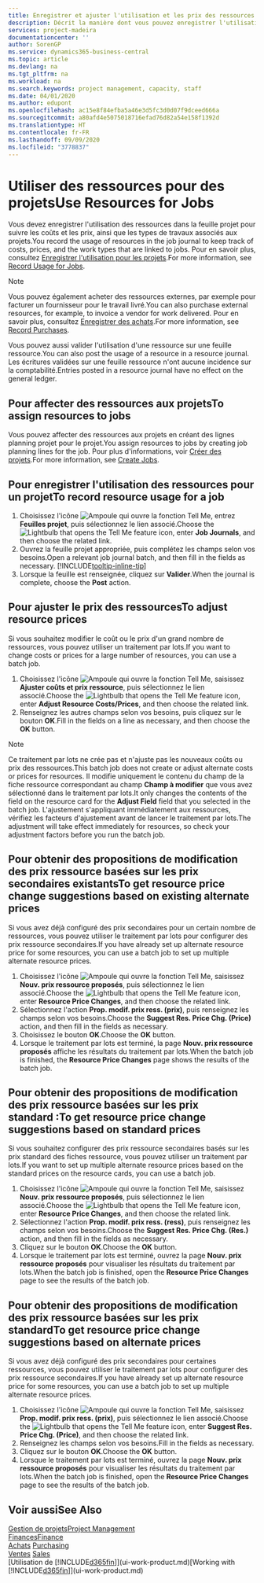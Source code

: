 ```yaml
---
title: Enregistrer et ajuster l'utilisation et les prix des ressources| Microsoft Docs
description: Décrit la manière dont vous pouvez enregistrer l'utilisation ou la consommation ressource associée à un projet, de garder la trace et de gérer les coûts, les prix, ainsi que les types de travaux.
services: project-madeira
documentationcenter: ''
author: SorenGP
ms.service: dynamics365-business-central
ms.topic: article
ms.devlang: na
ms.tgt_pltfrm: na
ms.workload: na
ms.search.keywords: project management, capacity, staff
ms.date: 04/01/2020
ms.author: edupont
ms.openlocfilehash: ac15e8f84efba5a46e3d5fc3d0d07f9dceed666a
ms.sourcegitcommit: a80afd4e5075018716efad76d82a54e158f1392d
ms.translationtype: HT
ms.contentlocale: fr-FR
ms.lasthandoff: 09/09/2020
ms.locfileid: "3778837"
---
```

# <a name="use-resources-for-jobs"></a><span data-ttu-id="9b7d3-103">Utiliser des ressources pour des projets</span><span class="sxs-lookup"><span data-stu-id="9b7d3-103">Use Resources for Jobs</span></span>
<span data-ttu-id="9b7d3-104">Vous devez enregistrer l'utilisation des ressources dans la feuille projet pour suivre les coûts et les prix, ainsi que les types de travaux associés aux projets.</span><span class="sxs-lookup"><span data-stu-id="9b7d3-104">You record the usage of resources in the job journal to keep track of costs, prices, and the work types that are linked to jobs.</span></span> <span data-ttu-id="9b7d3-105">Pour en savoir plus, consultez [Enregistrer l'utilisation pour les projets](projects-how-record-job-usage.md).</span><span class="sxs-lookup"><span data-stu-id="9b7d3-105">For more information, see [Record Usage for Jobs](projects-how-record-job-usage.md).</span></span>

> [!NOTE]
> <span data-ttu-id="9b7d3-106">Vous pouvez également acheter des ressources externes, par exemple pour facturer un fournisseur pour le travail livré.</span><span class="sxs-lookup"><span data-stu-id="9b7d3-106">You can also purchase external resources, for example, to invoice a vendor for work delivered.</span></span> <span data-ttu-id="9b7d3-107">Pour en savoir plus, consultez [Enregistrer des achats](purchasing-how-record-purchases.md).</span><span class="sxs-lookup"><span data-stu-id="9b7d3-107">For more information, see [Record Purchases](purchasing-how-record-purchases.md).</span></span>

<span data-ttu-id="9b7d3-108">Vous pouvez aussi valider l'utilisation d'une ressource sur une feuille ressource.</span><span class="sxs-lookup"><span data-stu-id="9b7d3-108">You can also post the usage of a resource in a resource journal.</span></span> <span data-ttu-id="9b7d3-109">Les écritures validées sur une feuille ressource n'ont aucune incidence sur la comptabilité.</span><span class="sxs-lookup"><span data-stu-id="9b7d3-109">Entries posted in a resource journal have no effect on the general ledger.</span></span>

## <a name="to-assign-resources-to-jobs"></a><span data-ttu-id="9b7d3-110">Pour affecter des ressources aux projets</span><span class="sxs-lookup"><span data-stu-id="9b7d3-110">To assign resources to jobs</span></span>
<span data-ttu-id="9b7d3-111">Vous pouvez affecter des ressources aux projets en créant des lignes planning projet pour le projet.</span><span class="sxs-lookup"><span data-stu-id="9b7d3-111">You assign resources to jobs by creating job planning lines for the job.</span></span> <span data-ttu-id="9b7d3-112">Pour plus d'informations, voir [Créer des projets](projects-how-create-jobs.md).</span><span class="sxs-lookup"><span data-stu-id="9b7d3-112">For more information, see [Create Jobs](projects-how-create-jobs.md).</span></span>

## <a name="to-record-resource-usage-for-a-job"></a><span data-ttu-id="9b7d3-113">Pour enregistrer l'utilisation des ressources pour un projet</span><span class="sxs-lookup"><span data-stu-id="9b7d3-113">To record resource usage for a job</span></span>
1. <span data-ttu-id="9b7d3-114">Choisissez l'icône ![Ampoule qui ouvre la fonction Tell Me](media/ui-search/search_small.png "Dites-moi ce que vous voulez faire"), entrez **Feuilles projet**, puis sélectionnez le lien associé.</span><span class="sxs-lookup"><span data-stu-id="9b7d3-114">Choose the ![Lightbulb that opens the Tell Me feature](media/ui-search/search_small.png "Tell me what you want to do") icon, enter **Job Journals**, and then choose the related link.</span></span>
2. <span data-ttu-id="9b7d3-115">Ouvrez la feuille projet appropriée, puis complétez les champs selon vos besoins.</span><span class="sxs-lookup"><span data-stu-id="9b7d3-115">Open a relevant job journal batch, and then fill in the fields as necessary.</span></span> [!INCLUDE[tooltip-inline-tip](includes/tooltip-inline-tip_md.md)]
3. <span data-ttu-id="9b7d3-116">Lorsque la feuille est renseignée, cliquez sur **Valider**.</span><span class="sxs-lookup"><span data-stu-id="9b7d3-116">When the journal is complete, choose the **Post** action.</span></span>

## <a name="to-adjust-resource-prices"></a><span data-ttu-id="9b7d3-117">Pour ajuster le prix des ressources</span><span class="sxs-lookup"><span data-stu-id="9b7d3-117">To adjust resource prices</span></span>
<span data-ttu-id="9b7d3-118">Si vous souhaitez modifier le coût ou le prix d'un grand nombre de ressources, vous pouvez utiliser un traitement par lots.</span><span class="sxs-lookup"><span data-stu-id="9b7d3-118">If you want to change costs or prices for a large number of resources, you can use a batch job.</span></span>  

1. <span data-ttu-id="9b7d3-119">Choisissez l'icône ![Ampoule qui ouvre la fonction Tell Me](media/ui-search/search_small.png "Dites-moi ce que vous voulez faire"), saisissez **Ajuster coûts et prix ressource**, puis sélectionnez le lien associé.</span><span class="sxs-lookup"><span data-stu-id="9b7d3-119">Choose the ![Lightbulb that opens the Tell Me feature](media/ui-search/search_small.png "Tell me what you want to do") icon, enter **Adjust Resource Costs/Prices**, and then choose the related link.</span></span>
2. <span data-ttu-id="9b7d3-120">Renseignez les autres champs selon vos besoins, puis cliquez sur le bouton **OK**.</span><span class="sxs-lookup"><span data-stu-id="9b7d3-120">Fill in the fields on a line as necessary, and then choose the **OK** button.</span></span>

> [!NOTE]  
>   <span data-ttu-id="9b7d3-121">Ce traitement par lots ne crée pas et n'ajuste pas les nouveaux coûts ou prix des ressources.</span><span class="sxs-lookup"><span data-stu-id="9b7d3-121">This batch job does not create or adjust alternate costs or prices for resources.</span></span> <span data-ttu-id="9b7d3-122">Il modifie uniquement le contenu du champ de la fiche ressource correspondant au champ **Champ à modifier** que vous avez sélectionné dans le traitement par lots.</span><span class="sxs-lookup"><span data-stu-id="9b7d3-122">It only changes the contents of the field on the resource card for the **Adjust Field** field that you selected in the batch job.</span></span> <span data-ttu-id="9b7d3-123">L'ajustement s'appliquant immédiatement aux ressources, vérifiez les facteurs d'ajustement avant de lancer le traitement par lots.</span><span class="sxs-lookup"><span data-stu-id="9b7d3-123">The adjustment will take effect immediately for resources, so check your adjustment factors before you run the batch job.</span></span>

## <a name="to-get-resource-price-change-suggestions-based-on-existing-alternate-prices"></a><span data-ttu-id="9b7d3-124">Pour obtenir des propositions de modification des prix ressource basées sur les prix secondaires existants</span><span class="sxs-lookup"><span data-stu-id="9b7d3-124">To get resource price change suggestions based on existing alternate prices</span></span>
<span data-ttu-id="9b7d3-125">Si vous avez déjà configuré des prix secondaires pour un certain nombre de ressources, vous pouvez utiliser le traitement par lots pour configurer des prix ressource secondaires.</span><span class="sxs-lookup"><span data-stu-id="9b7d3-125">If you have already set up alternate resource price for some resources, you can use a batch job to set up multiple alternate resource prices.</span></span>

1. <span data-ttu-id="9b7d3-126">Choisissez l'icône ![Ampoule qui ouvre la fonction Tell Me](media/ui-search/search_small.png "Dites-moi ce que vous voulez faire"), saisissez **Nouv. prix ressource proposés**, puis sélectionnez le lien associé.</span><span class="sxs-lookup"><span data-stu-id="9b7d3-126">Choose the ![Lightbulb that opens the Tell Me feature](media/ui-search/search_small.png "Tell me what you want to do") icon, enter **Resource Price Changes**, and then choose the related link.</span></span>
2. <span data-ttu-id="9b7d3-127">Sélectionnez l'action **Prop. modif. prix ress. (prix)**, puis renseignez les champs selon vos besoins.</span><span class="sxs-lookup"><span data-stu-id="9b7d3-127">Choose the **Suggest Res. Price Chg. (Price)** action, and then fill in the fields as necessary.</span></span>
3. <span data-ttu-id="9b7d3-128">Choisissez le bouton **OK**.</span><span class="sxs-lookup"><span data-stu-id="9b7d3-128">Choose the **OK** button.</span></span>  
4. <span data-ttu-id="9b7d3-129">Lorsque le traitement par lots est terminé, la page **Nouv. prix ressource proposés** affiche les résultats du traitement par lots.</span><span class="sxs-lookup"><span data-stu-id="9b7d3-129">When the batch job is finished, the **Resource Price Changes** page shows the results of the batch job.</span></span>

## <a name="to-get-resource-price-change-suggestions-based-on-standard-prices"></a><span data-ttu-id="9b7d3-130">Pour obtenir des propositions de modification des prix ressource basées sur les prix standard :</span><span class="sxs-lookup"><span data-stu-id="9b7d3-130">To get resource price change suggestions based on standard prices</span></span>
<span data-ttu-id="9b7d3-131">Si vous souhaitez configurer des prix ressource secondaires basés sur les prix standard des fiches ressource, vous pouvez utiliser un traitement par lots.</span><span class="sxs-lookup"><span data-stu-id="9b7d3-131">If you want to set up multiple alternate resource prices based on the standard prices on the resource cards, you can use a batch job.</span></span>  

1. <span data-ttu-id="9b7d3-132">Choisissez l'icône ![Ampoule qui ouvre la fonction Tell Me](media/ui-search/search_small.png "Dites-moi ce que vous voulez faire"), saisissez **Nouv. prix ressource proposés**, puis sélectionnez le lien associé.</span><span class="sxs-lookup"><span data-stu-id="9b7d3-132">Choose the ![Lightbulb that opens the Tell Me feature](media/ui-search/search_small.png "Tell me what you want to do") icon, enter **Resource Price Changes**, and then choose the related link.</span></span>
2. <span data-ttu-id="9b7d3-133">Sélectionnez l'action **Prop. modif. prix ress. (ress)**, puis renseignez les champs selon vos besoins.</span><span class="sxs-lookup"><span data-stu-id="9b7d3-133">Choose the **Suggest Res. Price Chg. (Res.)** action, and then fill in the fields as necessary.</span></span>  
3. <span data-ttu-id="9b7d3-134">Cliquez sur le bouton **OK**.</span><span class="sxs-lookup"><span data-stu-id="9b7d3-134">Choose the **OK** button.</span></span>  
4. <span data-ttu-id="9b7d3-135">Lorsque le traitement par lots est terminé, ouvrez la page **Nouv. prix ressource proposés** pour visualiser les résultats du traitement par lots.</span><span class="sxs-lookup"><span data-stu-id="9b7d3-135">When the batch job is finished, open the **Resource Price Changes** page to see the results of the batch job.</span></span>

## <a name="to-get-resource-price-change-suggestions-based-on-alternate-prices"></a><span data-ttu-id="9b7d3-136">Pour obtenir des propositions de modification des prix ressource basées sur les prix standard</span><span class="sxs-lookup"><span data-stu-id="9b7d3-136">To get resource price change suggestions based on alternate prices</span></span>
<span data-ttu-id="9b7d3-137">Si vous avez déjà configuré des prix secondaires pour certaines ressources, vous pouvez utiliser le traitement par lots pour configurer des prix ressource secondaires.</span><span class="sxs-lookup"><span data-stu-id="9b7d3-137">If you have already set up alternate resource price for some resources, you can use a batch job to set up multiple alternate resource prices.</span></span>

1. <span data-ttu-id="9b7d3-138">Choisissez l'icône ![Ampoule qui ouvre la fonction Tell Me](media/ui-search/search_small.png "Dites-moi ce que vous voulez faire"), saisissez **Prop. modif. prix ress. (prix)**, puis sélectionnez le lien associé.</span><span class="sxs-lookup"><span data-stu-id="9b7d3-138">Choose the ![Lightbulb that opens the Tell Me feature](media/ui-search/search_small.png "Tell me what you want to do") icon, enter **Suggest Res. Price Chg. (Price)**, and then choose the related link.</span></span>  
2. <span data-ttu-id="9b7d3-139">Renseignez les champs selon vos besoins.</span><span class="sxs-lookup"><span data-stu-id="9b7d3-139">Fill in the fields as necessary.</span></span>
3. <span data-ttu-id="9b7d3-140">Cliquez sur le bouton **OK**.</span><span class="sxs-lookup"><span data-stu-id="9b7d3-140">Choose the **OK** button.</span></span>  
4. <span data-ttu-id="9b7d3-141">Lorsque le traitement par lots est terminé, ouvrez la page **Nouv. prix ressource proposés** pour visualiser les résultats du traitement par lots.</span><span class="sxs-lookup"><span data-stu-id="9b7d3-141">When the batch job is finished, open the **Resource Price Changes** page to see the results of the batch job.</span></span>

## <a name="see-also"></a><span data-ttu-id="9b7d3-142">Voir aussi</span><span class="sxs-lookup"><span data-stu-id="9b7d3-142">See Also</span></span>
[<span data-ttu-id="9b7d3-143">Gestion de projets</span><span class="sxs-lookup"><span data-stu-id="9b7d3-143">Project Management</span></span>](projects-manage-projects.md)  
[<span data-ttu-id="9b7d3-144">Finances</span><span class="sxs-lookup"><span data-stu-id="9b7d3-144">Finance</span></span>](finance.md)  
<span data-ttu-id="9b7d3-145">[Achats](purchasing-manage-purchasing.md)       </span><span class="sxs-lookup"><span data-stu-id="9b7d3-145">[Purchasing](purchasing-manage-purchasing.md)       </span></span>  
<span data-ttu-id="9b7d3-146">[Ventes](sales-manage-sales.md)   </span><span class="sxs-lookup"><span data-stu-id="9b7d3-146">[Sales](sales-manage-sales.md)   </span></span>  
<span data-ttu-id="9b7d3-147">[Utilisation de [!INCLUDE[d365fin](includes/d365fin_md.md)]](ui-work-product.md)</span><span class="sxs-lookup"><span data-stu-id="9b7d3-147">[Working with [!INCLUDE[d365fin](includes/d365fin_md.md)]](ui-work-product.md)</span></span>  
